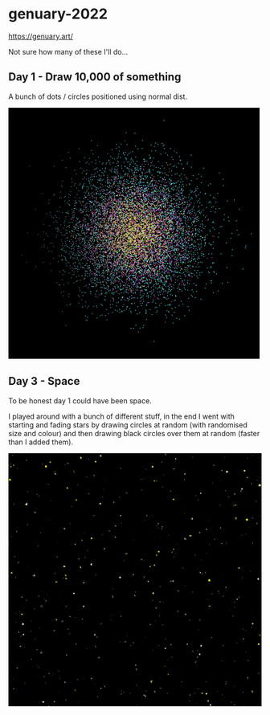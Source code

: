 # genuary-2022

https://genuary.art/

Not sure how many of these I'll do...

## Day 1 - Draw 10,000 of something

A bunch of dots / circles positioned using normal dist.

![day 1](day1/day1.png)

## Day 3 - Space

To be honest day 1 could have been space.

I played around with a bunch of different stuff, in the end I went with starting and fading stars by drawing circles at random (with randomised size and colour) and then drawing black circles over them at random (faster than I added them).

![day 3](day3/day3.gif)
